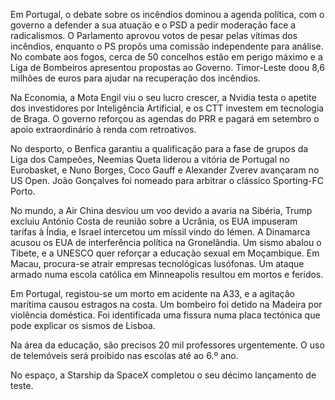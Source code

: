 Em Portugal, o debate sobre os incêndios dominou a agenda política, com o governo a defender a sua atuação e o PSD a pedir moderação face a radicalismos. O Parlamento aprovou votos de pesar pelas vítimas dos incêndios, enquanto o PS propôs uma comissão independente para análise. No combate aos fogos, cerca de 50 concelhos estão em perigo máximo e a Liga de Bombeiros apresentou propostas ao Governo. Timor-Leste doou 8,6 milhões de euros para ajudar na recuperação dos incêndios.

Na Economia, a Mota Engil viu o seu lucro crescer, a Nvidia testa o apetite dos investidores por Inteligência Artificial, e os CTT investem em tecnologia de Braga. O governo reforçou as agendas do PRR e pagará em setembro o apoio extraordinário à renda com retroativos.

No desporto, o Benfica garantiu a qualificação para a fase de grupos da Liga dos Campeões, Neemias Queta liderou a vitória de Portugal no Eurobasket, e Nuno Borges, Coco Gauff e Alexander Zverev avançaram no US Open. João Gonçalves foi nomeado para arbitrar o clássico Sporting-FC Porto.

No mundo, a Air China desviou um voo devido a avaria na Sibéria, Trump excluiu António Costa de reunião sobre a Ucrânia, os EUA impuseram tarifas à Índia, e Israel intercetou um míssil vindo do Iémen. A Dinamarca acusou os EUA de interferência política na Gronelândia. Um sismo abalou o Tibete, e a UNESCO quer reforçar a educação sexual em Moçambique. Em Macau, procura-se atrair empresas tecnológicas lusófonas. Um ataque armado numa escola católica em Minneapolis resultou em mortos e feridos.

Em Portugal, registou-se um morto em acidente na A33, e a agitação marítima causou estragos na costa. Um bombeiro foi detido na Madeira por violência doméstica. Foi identificada uma fissura numa placa tectónica que pode explicar os sismos de Lisboa.

Na área da educação, são precisos 20 mil professores urgentemente. O uso de telemóveis será proibido nas escolas até ao 6.º ano.

No espaço, a Starship da SpaceX completou o seu décimo lançamento de teste.